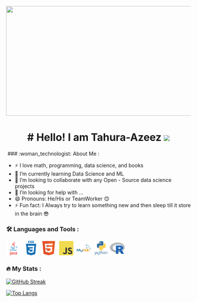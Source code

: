 <div align="center">
  <img src="https://media.giphy.com/media/dWesBcTLavkZuG35MI/giphy.gif" width="600" height="300"/>
 <h1>
 # Hello! I am Tahura-Azeez
  <img src="https://media.giphy.com/media/hvRJCLFzcasrR4ia7z/giphy.gif" width="30px"/>
</h1>

</div>
<img src="https://komarev.com/ghpvc/?username=your-github-username&style=flat-square&color=blue" alt=""/>
### :woman_technologist: About Me :

- :zap: I love math, programming, data science, and books
- 🌱 I’m currently learning Data Science and ML
- 👯 I’m looking to collaborate with any Open - Source data science projects
- 🤔 I’m looking for help with ...
- 😄 Pronouns: He/His or TeamWorker 😊
- ⚡ Fun fact: I Always try to learn something new and then sleep till it store in the brain 😎


### :hammer_and_wrench: Languages and Tools :
<div>
  <img src="https://github.com/devicons/devicon/blob/master/icons/java/java-original-wordmark.svg" title="Java" alt="Java" width="40" height="40"/>&nbsp;
  <img src="https://github.com/devicons/devicon/blob/master/icons/css3/css3-plain-wordmark.svg"  title="CSS3" alt="CSS" width="40" height="40"/>&nbsp;
  <img src="https://github.com/devicons/devicon/blob/master/icons/html5/html5-original.svg" title="HTML5" alt="HTML" width="40" height="40"/>&nbsp;
  <img src="https://github.com/devicons/devicon/blob/master/icons/javascript/javascript-original.svg" title="JavaScript" alt="JavaScript" width="40" height="40"/>&nbsp;
   <img src="https://github.com/devicons/devicon/blob/master/icons/mysql/mysql-original-wordmark.svg" title="MySQL"  alt="MySQL" width="40" height="40"/>&nbsp;
   <img src="https://github.com/devicons/devicon/blob/master/icons/python/python-original-wordmark.svg" title="Python" **alt="Python" width="40" height="40"/>
      <img src="https://github.com/devicons/devicon/blob/master/icons/r/r-original.svg" title="R Programming" **alt="R" width="40" height="40"/>
</div>

### :fire: My Stats :

[![GitHub Streak](http://github-readme-streak-stats.herokuapp.com?user=Tahreen543&layout=compact&theme=vision-friendly-dark)](https://git.io/streak-stats)

[![Top Langs](https://github-readme-stats.vercel.app/api/top-langs/?username=Tahreen543&layout=compact&theme=vision-friendly-dark)](https://github.com/anuraghazra/github-readme-stats)
